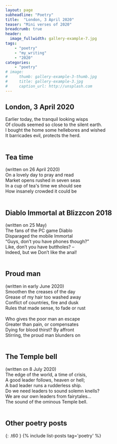 ```yaml
---
layout: page
subheadline: "Poetry"
title:  "London, 3 April 2020"
teaser: "Mini verses of 2020"
breadcrumb: true
header:
  image_fullwidth: gallery-example-7.jpg
tags:
    - "poetry"
    - "my_writing"
    - "2020"
categories:
    - "poetry"
# image:
#     thumb: gallery-example-3-thumb.jpg
#     title: gallery-example-3.jpg
#     caption_url: http://unsplash.com
---
```


## London, 3 April 2020

Earlier today, the tranquil looking wisps<br/>
Of clouds seemed so close to the silent earth.<br/>
I bought the home some hellebores and wished<br/>
It barricades evil, protects the herd.<br/>
<br/>

## Tea time

(written on 26 April 2020)<br/>
On a lovely day to pray and read<br/>
Market opens rushed in seven seas<br/>
In a cup of tea's time we should see<br/>
How insanely crowded it could be<br/>
<br/>

## Diablo Immortal at Blizzcon 2018

(written on 25 May)<br/>
The fans of the PC game Diablo<br/>
Disparaged the mobile Immortal<br/>
“Guys, don’t you have phones though?”<br/>
Like, don’t you have buttholes? –<br/>
Indeed, but we Don’t like the anal! <br/>
<br/>

## Proud man

(written in early June 2020)<br/>
Smoothen the creases of the day<br/>
Grease of my hair too washed away <br/>
Conflict of countries, fire and dusk<br/>
Rules that made sense, to fade or rust<br/>
<br/>
Who gives the poor man an escape<br/>
Greater than pain, or compensates<br/>
Dying for blood thirst? By affront<br/>
Stirring, the proud man blunders on<br/>
<br/>

## The Temple bell

(written on 8 July 2020)<br/>
The edge of the world, a time of crisis,<br/>
A good leader follows, heaven or hell;<br/>
A bad leader runs a rudderless ship. <br/>
Do we need leaders to sound solemn knells?<br/>
We are our own leaders from fairytales...<br/>
The sound of the ominous Temple bell.<br/>
<br/>

## Other poetry posts
{: .t60 }
{% include list-posts tag='poetry' %}